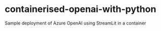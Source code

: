 # containerised-openai-with-python
Sample deployment of Azure OpenAI using StreamLit in a container
